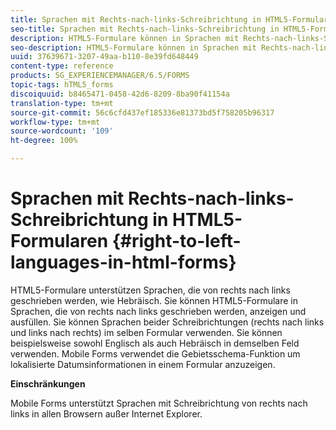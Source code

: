 ```yaml
---
title: Sprachen mit Rechts-nach-links-Schreibrichtung in HTML5-Formularen
seo-title: Sprachen mit Rechts-nach-links-Schreibrichtung in HTML5-Formularen
description: HTML5-Formulare können in Sprachen mit Rechts-nach-links-Schreibrichtung wie Hebräisch angezeigt und ausgefüllt werden.
seo-description: HTML5-Formulare können in Sprachen mit Rechts-nach-links-Schreibrichtung wie Hebräisch angezeigt und ausgefüllt werden.
uuid: 37639671-3207-49aa-b110-8e39fd648449
content-type: reference
products: SG_EXPERIENCEMANAGER/6.5/FORMS
topic-tags: hTML5_forms
discoiquuid: b8465471-0458-42d6-8209-8ba90f41154a
translation-type: tm+mt
source-git-commit: 56c6cfd437ef185336e81373bd5f758205b96317
workflow-type: tm+mt
source-wordcount: '109'
ht-degree: 100%

---
```



# Sprachen mit Rechts-nach-links-Schreibrichtung in HTML5-Formularen {#right-to-left-languages-in-html-forms}

HTML5-Formulare unterstützen Sprachen, die von rechts nach links geschrieben werden, wie Hebräisch. Sie können HTML5-Formulare in Sprachen, die von rechts nach links geschrieben werden, anzeigen und ausfüllen. Sie können Sprachen beider Schreibrichtungen (rechts nach links und links nach rechts) im selben Formular verwenden. Sie können beispielsweise sowohl Englisch als auch Hebräisch in demselben Feld verwenden. Mobile Forms verwendet die Gebietsschema-Funktion um lokalisierte Datumsinformationen in einem Formular anzuzeigen.

**Einschränkungen**

Mobile Forms unterstützt Sprachen mit Schreibrichtung von rechts nach links in allen Browsern außer Internet Explorer. 
